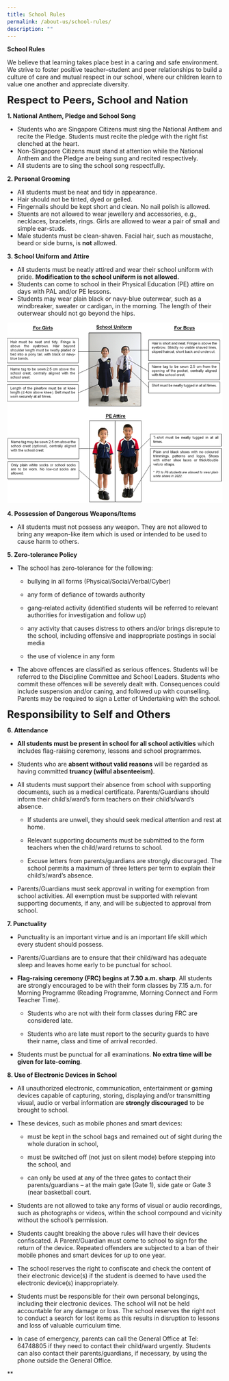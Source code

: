 ```yaml
---
title: School Rules
permalink: /about-us/school-rules/
description: ""
---
```

**School Rules**

We believe that learning takes place best in a caring and safe environment. We strive to foster positive teacher–student and peer relationships to build a culture of care and mutual respect in our school, where our children learn to value one another and appreciate diversity.
  

**<font size=5>Respect to Peers, School and Nation</font>**


  

**1\. National Anthem, Pledge and School Song**

*   Students who are Singapore Citizens must sing the National Anthem and recite the Pledge. Students must recite the pledge with the right fist clenched at the heart.
*   Non-Singapore Citizens must stand at attention while the National Anthem and the Pledge are being sung and recited respectively.
*   All students are to sing the school song respectfully. 

  

**2\. Personal Grooming**

*   All students must be neat and tidy in appearance. 
*   Hair should not be tinted, dyed or gelled. 
*   Fingernails should be kept short and clean. No nail polish is allowed. 
*   Stuents are not allowed to wear jewellery and accessories, e.g., necklaces, bracelets, rings. Girls are allowed to wear a pair of small and simple ear-studs.
*   Male students must be clean-shaven. Facial hair, such as moustache, beard or side burns, is **not** allowed. 

  

**3\. School Uniform and Attire**

*   All students must be neatly attired and wear their school uniform with pride. **Modification to the school uniform is not allowed.** 
*   Students can come to school in their Physical Education (PE) attire on days with PAL and/or PE lessons.
*   Students may wear plain black or navy-blue outerwear, such as a windbreaker, sweater or cardigan, in the morning. The length of their outerwear should not go beyond the hips. 

![](/images/About%20Us/School%20Rules.png)  

**4\. Possession of Dangerous Weapons/Items**

*   All students must not possess any weapon. They are not allowed to bring any weapon-like item which is used or intended to be used to cause harm to others.

  

**5\. Zero-tolerance Policy**

*   The school has zero-tolerance for the following:

       - bullying in all forms (Physical/Social/Verbal/Cyber) 
    
       - any form of defiance of towards authority  
    
       - gang-related activity (identified students will be referred to relevant authorities for investigation and follow up)  
    
       - any activity that causes distress to others and/or brings disrepute to the school, including offensive and inappropriate postings in social media
    
       - the use of violence in any form  
    

*   The above offences are classified as serious offences. Students will be referred to the Discipline Committee and School Leaders. Students who commit these offences will be severely dealt with. Consequences could include suspension and/or caning, and followed up with counselling. Parents may be required to sign a Letter of Undertaking with the school.



**<font size=5>Responsibility to Self and Others</font>**

**6\. Attendance**

*   **All students must be present in school for all school activities** which includes flag-raising ceremony, lessons and school programmes. 
    
*   Students who are **absent without valid reasons** will be regarded as having committed **truancy (wilful absenteeism)**. 
    
*   All students must support their absence from school with supporting documents, such as a medical certificate. Parents/Guardians should inform their child’s/ward’s form teachers on their child’s/ward’s absence. 
    

	 - If students are unwell, they should seek medical attention and rest at home.
    
	- Relevant supporting documents must be submitted to the form teachers when the child/ward returns to school. 
    
	- Excuse letters from parents/guardians are strongly discouraged. The school permits a maximum of three letters per term to explain their child’s/ward’s absence.
    

*   Parents/Guardians must seek approval in writing for exemption from school activities. All exemption must be supported with relevant supporting documents, if any, and will be subjected to approval from school.
    



**7\. Punctuality**


*   Punctuality is an important virtue and is an important life skill which every student should possess.
    
*   Parents/Guardians are to ensure that their child/ward has adequate sleep and leaves home early to be punctual for school.
    
*   **Flag-raising ceremony (FRC) begins at 7.30 a.m. sharp**. All students are strongly encouraged to be with their form classes by 7.15 a.m. for Morning Programme (Reading Programme, Morning Connect and Form Teacher Time). 
    

	*   Students who are not with their form classes during FRC are considered late. 

	*   Students who are late must report to the security guards to have their name, class and time of arrival recorded. 

* Students must be punctual for all examinations. **No extra time will be given for late-coming**.

  

**8\. Use of Electronic Devices in School**


*   All unauthorized electronic, communication, entertainment or gaming devices capable of capturing, storing, displaying and/or transmitting visual, audio or verbal information are **strongly discouraged** to be brought to school.  
    
*   These devices, such as mobile phones and smart devices:
    

	*   must be kept in the school bags and remained out of sight during the whole duration in school,

	*   must be switched off (not just on silent mode) before stepping into the school, and

	*   can only be used at any of the three gates to contact their parents/guardians – at the main gate (Gate 1), side gate or Gate 3 (near basketball court.


*   Students are not allowed to take any forms of visual or audio recordings, such as photographs or videos, within the school compound and vicinity without the school’s permission.
    
*   Students caught breaking the above rules will have their devices confiscated. A Parent/Guardian must come to school to sign for the return of the device. Repeated offenders are subjected to a ban of their mobile phones and smart devices for up to one year.
    
*   The school reserves the right to confiscate and check the content of their electronic device(s) if the student is deemed to have used the electronic device(s) inappropriately.
    
*   Students must be responsible for their own personal belongings, including their electronic devices. The school will not be held accountable for any damage or loss. The school reserves the right not to conduct a search for lost items as this results in disruption to lessons and loss of valuable curriculum time.
    
*   In case of emergency, parents can call the General Office at Tel: 64748805 if they need to contact their child/ward urgently. Students can also contact their parents/guardians, if necessary, by using the phone outside the General Office.
    

**